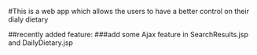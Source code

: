 #This is a web app which allows the users to have a better control on their dialy dietary

##recently added feature:
###add some Ajax feature in SearchResults.jsp and DailyDietary.jsp